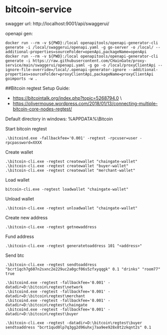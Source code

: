 # bitcoin-service

swagger url: http://localhost:9001/api/swaggerui/


openapi gen:
 ```
docker run --rm -v ${PWD}:/local openapitools/openapi-generator-cli generate -i /local/swaggerui/openapi.yaml -g go-server -o /local/ --additional-properties=sourceFolder=openApi,packageName=openApi
docker run --rm -v ${PWD}:/local openapitools/openapi-generator-cli generate -i https://raw.githubusercontent.com/CHainGate/proxy-service/main/swaggerui/openapi.yaml -g go -o /local/proxyClientApi --ignore-file-override=/local/.openapi-generator-ignore --additional-properties=sourceFolder=proxyClientApi,packageName=proxyClientApi
goimports -w .
 ```

##Bitcoin regtest
Setup Guide: 
- https://bitcointalk.org/index.php?topic=5268794.0 \
- https://olivermouse.wordpress.com/2018/01/13/connecting-multiple-bitcoin-core-nodes-regtest/

Default directory in windows: %APPDATA%\Bitcoin


Start bitcoin regtest
```
.\bitcoind.exe -fallbackfee='0.001' -regtest -rpcuser=user -rpcpassword=XXXX
```

Create wallet
```
.\bitcoin-cli.exe -regtest createwallet "chaingate-wallet"
.\bitcoin-cli.exe -regtest createwallet "buyer-wallet"
.\bitcoin-cli.exe -regtest createwallet "merchant-wallet"
```

Load wallet
```
bitcoin-cli.exe -regtest loadwallet "chaingate-wallet"
```

Unload wallet
```
.\bitcoin-cli.exe -regtest unloadwallet "chaingate-wallet"
```
Create new address
```
.\bitcoin-cli.exe -regtest getnewaddress
```

Fund address
```
.\bitcoin-cli.exe -regtest generatetoaddress 101 "<address>"
```

Send btc
```
.\bitcoin-cli.exe -regtest sendtoaddress "bcrt1qch7g607n2sxnc2e229uc2a0gcf06s5zfxyqqgk" 0.1 "drinks" "room77" true
```



```
.\bitcoind.exe -regtest -fallbackfee='0.001' -datadir=D:\bitcoin\regtest\network
.\bitcoind.exe -regtest -fallbackfee='0.001' -datadir=D:\bitcoin\regtest\merchant
.\bitcoind.exe -regtest -fallbackfee='0.001' -datadir=D:\bitcoin\regtest\chaingate
.\bitcoind.exe -regtest -fallbackfee='0.001' -datadir=D:\bitcoin\regtest\buyer

.\bitcoin-cli.exe -regtest -datadir=D:\bitcoin\regtest\buyer sendtoaddress "bcrt1qud0lp7q3gg2d96uhxj7aa9ee928x8t2zkqnt2s" 0.1
```